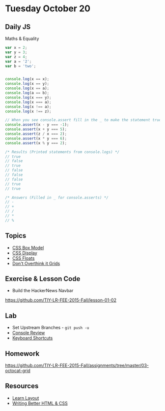 # Tuesday October 20


## Daily JS

Maths & Equality

```js
var x = 2;
var y = 3;
var z = 4;
var a = '2';
var b = 'two';


console.log(x == x);
console.log(x == y);
console.log(x == a);
console.log(a == b);
console.log(x === y);
console.log(x === a);
console.log(x !== a);
console.log(x !== z);

// When you see console.assert fill in the _ to make the statement true
console.assert(x - y === -1);
console.assert(x + y === 5);
console.assert(z / x === 2);
console.assert(x * y === 6);
console.assert(x % y === 2);

/* Results (Printed statements from console.logs) */
// true
// false
// true
// false
// false
// false
// true
// true

/* Answers (Filled in _ for console.asserts) */
// -
// +
// /
// *
// %
```

## Topics

* [CSS Box Model](box-model.html)
* [CSS Display](display.html)
* [CSS Floats](floats.html)
* [Don't Overthink it Grids](https://css-tricks.com/dont-overthink-it-grids/)

## Exercise & Lesson Code

* Build the HackerNews Navbar

https://github.com/TIY-LR-FEE-2015-Fall/lesson-01-02

## Lab

* Set Upstream Branches - `git push -u`
* [Console Review](samkap.github.io/command-line-starter-kit)
* [Keyboard Shortcuts](/resources/keyboard-shortcuts.html)

## Homework

https://github.com/TIY-LR-FEE-2015-Fall/assignments/tree/master/03-octocat-grid

## Resources

* [Learn Layout](http://learnlayout.com/)
* [Writing Better HTML & CSS](http://learn.shayhowe.com/html-css/writing-your-best-code/)
